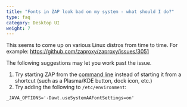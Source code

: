 ```yaml
---
title: "Fonts in ZAP look bad on my system - what should I do?"
type: faq
category: Desktop UI
weight: 7
---
```



This seems to come up on various Linux distros from time to time. For example:
<https://github.com/zaproxy/zaproxy/issues/3051>

The following suggestions may let you work past the issue.

  1. Try starting ZAP from the [command line](/docs/desktop/cmdline/) instead of starting it from a shortcut (such as a Plasma/KDE button, dock icon, etc.)
  2. Try adding the following to `/etc/environment`:

    
    
    _JAVA_OPTIONS='-Dawt.useSystemAAFontSettings=on'
